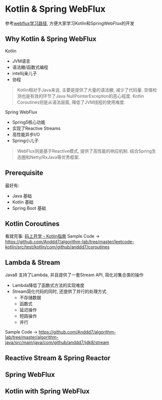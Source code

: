 # Kotlin & Spring WebFlux

参考[webflux学习路径](https://xwjie.github.io/webflux/webflux-study-path.html), 方便大家学习Kotlin和SpringWebFlux的开发

## Why Kotlin & Spring WebFlux

Kotlin
- JVM语言
- 语法糖/函数式编程
- intellij亲儿子
- 协程

> Kotlin相对于Java来说, 主要是提供了大量的语法糖, 减少了代码量. 
  空值检测也是有效的环节了Java NullPointerException的恶心程度.
  Kotlin Coroutines则是从语法层面, 降低了JVM线程的使用难度.
  
Spring WebFlux
- Spring5核心功能
- 实现了Reactive Streams
- 高性能异步I/O
- Spring小儿子

> WebFlux则是基于Reactive模式, 提供了高性能的响应机制. 结合Spring生态圈和Netty/RxJava等优秀框架. 

## Prerequisite

最好有:

- Java 基础
- Kotlin 基础
- Spring Boot 基础

## Kotlin Coroutines

看就完事: [码上开学 - Kotlin指南](https://kaixue.io/)
Sample Code -> https://github.com/Anddd7/algorithm-lab/tree/master/leetcode-kotlin/src/test/kotlin/com/github/anddd7/coroutines

## Lambda & Stream

Java8 支持了Lambda, 并且提供了一套Stream API, 简化对集合类的操作
- Lambda降低了函数式方法的实现难度
- Stream简化代码的同时, 还提供了并行的处理方式
    - 不存储数据
    - 函数式
    - 延迟操作
    - 短路操作
    - 并行

Sample Code -> https://github.com/Anddd7/algorithm-lab/tree/master/algorithm-java/src/main/java/com/github/anddd7/jdk8/stream

## Reactive Stream & Spring Reactor

## Spring WebFlux

## Kotlin with Spring WebFlux
